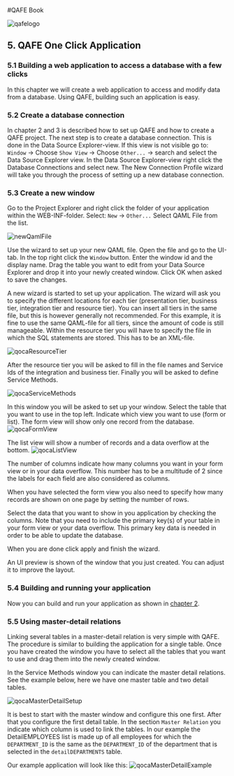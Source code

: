 #QAFE Book

![qafelogo](http://www.qafe.com/wp-content/themes/qafe2013/img/logo.png)

## 5. QAFE One Click Application

### 5.1 Building a web application to access a database with a few clicks

In this chapter we will create a web application to access and modify data from a database. Using QAFE, building such an application is easy.

### 5.2 Create a database connection

In chapter 2 and 3 is described how to set up QAFE and how to create a QAFE project.
The next step is to create a database connection. This is done in the Data Source Explorer-view. If this view is not visible go to: `Window` -> Choose `Show View` -> Choose `Other...` -> search and select the Data Source Explorer view.
In the Data Source Explorer-view right click the Database Connections and select new. The New Connection Profile wizard will take you through the process of setting up a new database connection.

### 5.3 Create a new window

Go to the Project Explorer and right click the folder of your application within the WEB-INF-folder. Select: `New` -> `Other...`
Select QAML File from the list.

![newQamlFile](assets/images/newqamlfile.png)


Use the wizard to set up your new QAML file.
Open the file and go to the UI-tab.
In the top right click the `Window` button.
Enter the window id and the display name.
Drag the table you want to edit from your Data Source Explorer and drop it into your newly created window.
Click OK when asked to save the changes.

A new wizard is started to set up your application.
The wizard will ask you to specify the different locations for each tier (presentation tier, business tier, integration tier and resource tier). You can insert all tiers in the same file, but this is however generally not recommended. For this example, it is fine to use the same QAML-file for all tiers, since the amount of code is still manageable.
Within the resource tier you will have to specify the file in which the SQL statements are stored. This has to be an XML-file.

![qocaResourceTier](assets/images/qocaresourcetier.png)

After the resource tier you will be asked to fill in the file names and Service Ids of the integration and business tier.
Finally you will be asked to define Service Methods.

![qocaServiceMethods](assets/images/qocaservicemethods.png)

In this window you will be asked to set up your window. Select the table that you want to use in the top left.
Indicate which view you want to use (form or list). The form view will show only one record from the database.
![qocaFormView](assets/images/qocaformview.png)

The list view will show a number of records and a data overflow at the bottom.
![qocaListView](assets/images/qocalistview.png)

The number of columns indicate how many columns you want in your form view or in your data overflow. This number has to be a multitude of 2 since the labels for each field are also considered as columns.

When you have selected the form view you also need to specify how many records are shown on one page by setting the number of rows.

Select the data that you want to show in you application by checking the columns. Note that you need to include the primary key(s) of your table in your form view or your data overflow. This primary key data is needed in order to be able to update the database.

When you are done click apply and finish the wizard.

An UI preview is shown of the window that you just created. You can adjust it to improve the layout.

### 5.4 Building and running your application

Now you can build and run your application as shown in [chapter 2](02_GettingStarted.md).

### 5.5 Using master-detail relations

Linking several tables in a master-detail relation is very simple with QAFE. The procedure is similar to building the application for a single table. Once you have created the window you have to select all the tables that you want to use and drag them into the newly created window.

In the Service Methods window you can indicate the master detail relations. See the example below, here we have one master table and two detail tables.

![qocaMasterDetailSetup](assets/images/qocamasterdetailsetup.png)

It is best to start with the master window and configure this one first. After that you configure the first detail table. In the section `Master Relation` you indicate which column is used to link the tables. In our example the DetailEMPLOYEES list is made up of all employees for which the `DEPARTMENT_ID` is the same as the `DEPARTMENT_ID` of the department that is selected in the `detailDEPARTMENTS` table.

Our example application will look like this:
![qocaMasterDetailExample](assets/images/qocamasterdetailexample.png)
